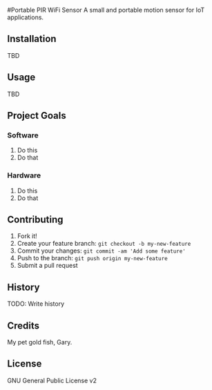 #Portable PIR WiFi Sensor
A small and portable motion sensor for IoT applications.

## Installation
TBD

## Usage
TBD

## Project Goals
### Software
1. Do this
2. Do that

### Hardware
1. Do this
2. Do that

## Contributing
1. Fork it!
2. Create your feature branch: `git checkout -b my-new-feature`
3. Commit your changes: `git commit -am 'Add some feature'`
4. Push to the branch: `git push origin my-new-feature`
5. Submit a pull request

## History
TODO: Write history

## Credits
My pet gold fish, Gary.

## License
GNU General Public License v2

